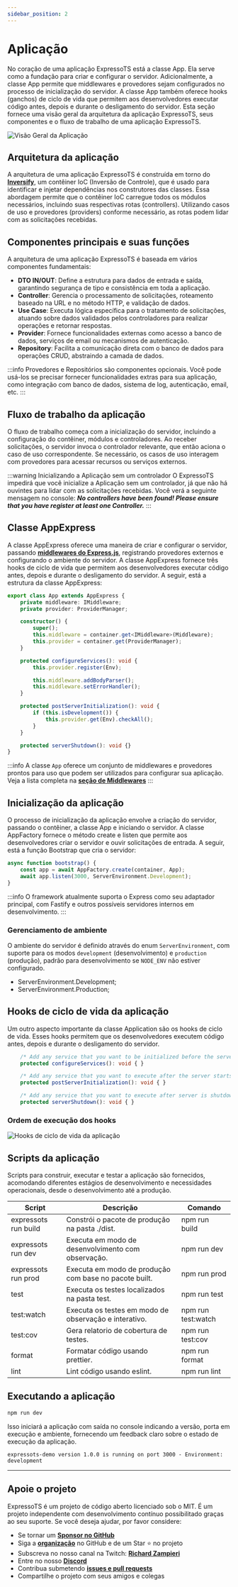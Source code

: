 ```yaml
---
sidebar_position: 2
---
```


# Aplicação

No coração de uma aplicação ExpressoTS está a classe App. Ela serve como a fundação para criar e configurar o servidor. Adicionalmente, a classe App permite que middlewares e provedores sejam configurados no processo de inicialização do servidor. A classe App também oferece hooks (ganchos) de ciclo de vida que permitem aos desenvolvedores executar código antes, depois e durante o desligamento do servidor. Esta seção fornece uma visão geral da arquitetura da aplicação ExpressoTS, seus componentes e o fluxo de trabalho de uma aplicação ExpressoTS.

![Visão Geral da Aplicação](./img/app-overview.png)

## Arquitetura da aplicação

A arquitetura de uma aplicação ExpressoTS é construída em torno do **[Inversify](https://inversify.io/)**, um contêiner IoC (Inversão de Controle), que é usado para identificar e injetar dependências nos construtores das classes. Essa abordagem permite que o contêiner IoC carregue todos os módulos necessários, incluindo suas respectivas rotas (controllers). Utilizando casos de uso e provedores (providers) conforme necessário, as rotas podem lidar com as solicitações recebidas.

## Componentes principais e suas funções

A arquitetura de uma aplicação ExpressoTS é baseada em vários componentes fundamentais:

-   **DTO IN/OUT**: Define a estrutura para dados de entrada e saída, garantindo segurança de tipo e consistência em toda a aplicação.
-   **Controller**: Gerencia o processamento de solicitações, roteamento baseado na URL e no método HTTP, e validação de dados.
-   **Use Case**: Executa lógica específica para o tratamento de solicitações, atuando sobre dados validados pelos controladores para realizar operações e retornar respostas.
-   **Provider**: Fornece funcionalidades externas como acesso a banco de dados, serviços de email ou mecanismos de autenticação.
-   **Repository**: Facilita a comunicação direta com o banco de dados para operações CRUD, abstraindo a camada de dados.

:::info
Provedores e Repositórios são componentes opcionais. Você pode usá-los se precisar fornecer funcionalidades extras para sua aplicação, como integração com banco de dados, sistema de log, autenticação, email, etc.
:::

## Fluxo de trabalho da aplicação

O fluxo de trabalho começa com a inicialização do servidor, incluindo a configuração do contêiner, módulos e controladores. Ao receber solicitações, o servidor invoca o controlador relevante, que então aciona o caso de uso correspondente. Se necessário, os casos de uso interagem com provedores para acessar recursos ou serviços externos.

:::warning Inicializando a Aplicação sem um controlador
O ExpressoTS impedirá que você inicialize a Aplicação sem um controlador, já que não há ouvintes para lidar com as solicitações recebidas. Você verá a seguinte mensagem no console:
**_No controllers have been found! Please ensure that you have register at least one Controller._**
:::

## Classe AppExpress

A classe AppExpress oferece uma maneira de criar e configurar o servidor, passando **[middlewares do Express.js](https://expressjs.com/en/guide/writing-middleware.html)**, registrando provedores externos e configurando o ambiente do servidor. A classe AppExpress fornece três hooks de ciclo de vida que permitem aos desenvolvedores executar código antes, depois e durante o desligamento do servidor. A seguir, está a estrutura da classe AppExpress:


```typescript
export class App extends AppExpress {
    private middleware: IMiddleware;
    private provider: ProviderManager;

    constructor() {
        super();
        this.middleware = container.get<IMiddleware>(Middleware);
        this.provider = container.get(ProviderManager);
    }

    protected configureServices(): void {
        this.provider.register(Env);

        this.middleware.addBodyParser();
        this.middleware.setErrorHandler();
    }

    protected postServerInitialization(): void {
        if (this.isDevelopment()) {
            this.provider.get(Env).checkAll();
        }
    }

    protected serverShutdown(): void {}
}
```

:::info
A classe `App` oferece um conjunto de middlewares e provedores prontos para uso que podem ser utilizados para configurar sua aplicação. Veja a lista completa na **[seção de Middlewares](./middleware.md)**
:::

## Inicialização da aplicação

O processo de inicialização da aplicação envolve a criação do servidor, passando o contêiner, a classe App e iniciando o servidor. A classe AppFactory fornece o método create e listen que permite aos desenvolvedores criar o servidor e ouvir solicitações de entrada. A seguir, está a função Bootstrap que cria o servidor:

```typescript
async function bootstrap() {
    const app = await AppFactory.create(container, App);
    await app.listen(3000, ServerEnvironment.Development);
}
```
:::info
O framework atualmente suporta o Express como seu adaptador principal, com Fastify e outros possíveis servidores internos em desenvolvimento.
:::

### Gerenciamento de ambiente

O ambiente do servidor é definido através do enum `ServerEnvironment`, com suporte para os modos `development` (desenvolvimento) e `production` (produção), padrão para desenvolvimento se `NODE_ENV` não estiver configurado.

-   ServerEnvironment.Development;
-   ServerEnvironment.Production;

## Hooks de ciclo de vida da aplicação

Um outro aspecto importante da classe Application são os hooks de ciclo de vida. Esses hooks permitem que os desenvolvedores executem código antes, depois e durante o desligamento do servidor.

```typescript
    /* Add any service that you want to be initialized before the server starts */
    protected configureServices(): void { }

    /* Add any service that you want to execute after the server starts */
    protected postServerInitialization(): void { }

    /* Add any service that you want to execute after server is shutdown */
    protected serverShutdown(): void { }
```

### Ordem de execução dos hooks

![Hooks de ciclo de vida da aplicação](./img/app-life-cycle.png)

## Scripts da aplicação

Scripts para construir, executar e testar a aplicação são fornecidos, acomodando diferentes estágios de desenvolvimento e necessidades operacionais, desde o desenvolvimento até a produção.

| Script               | Descrição                                             | Comando            |
| -------------------- | ----------------------------------------------------- | ------------------ |
| expressots run build | Constrói o pacote de produção na pasta ./dist.        | npm run build      |
| expressots run dev   | Executa em modo de desenvolvimento com observação.    | npm run dev        |
| expressots run prod  | Executa em modo de produção com base no pacote built. | npm run prod       |
| test                 | Executa os testes localizados na pasta test.          | npm run test       |
| test:watch           | Executa os testes em modo de observação e interativo. | npm run test:watch |
| test:cov             | Gera relatorio de cobertura de testes.                | npm run test:cov   |
| format               | Formatar código usando prettier.                      | npm run format     |
| lint                 | Lint código usando eslint.                            | npm run lint       |

## Executando a aplicação

```bash
npm run dev
```

Isso iniciará a aplicação com saída no console indicando a versão, porta em execução e ambiente, fornecendo um feedback claro sobre o estado de execução da aplicação.

`expressots-demo version 1.0.0 is running on port 3000 - Environment: development`

---

## Apoie o projeto

ExpressoTS é um projeto de código aberto licenciado sob o MIT. É um projeto independente com desenvolvimento contínuo possibilitado graças ao seu suporte. Se você deseja ajudar, por favor considere:

-   Se tornar um **[Sponsor no GitHub](https://github.com/sponsors/expressots)**
-   Siga a **[organização](https://github.com/expressots)** no GitHub e de um Star ⭐ no projeto
-   Subscreva no nosso canal na Twitch: **[Richard Zampieri](https://www.twitch.tv/richardzampieri)**
-   Entre no nosso **[Discord](https://discord.com/invite/PyPJfGK)**
-   Contribua submetendo **[issues e pull requests](https://github.com/expressots/expressots/issues/new/choose)**
-   Compartilhe o projeto com seus amigos e colegas
